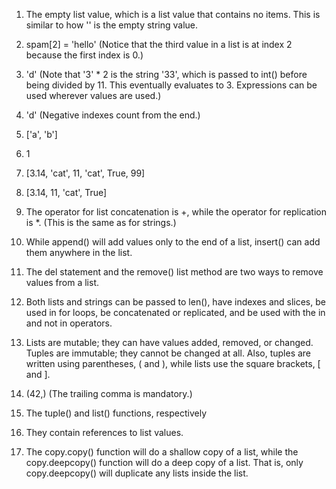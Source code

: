 1. The empty list value, which is a list value that contains no items. This is similar to how '' is the empty string value.

2. spam[2] = 'hello' (Notice that the third value in a list is at index 2 because the first index is 0.)

3. 'd' (Note that '3' * 2 is the string '33', which is passed to int() before being divided by 11. This eventually evaluates to 3. Expressions can be used wherever values are used.)

4. 'd' (Negative indexes count from the end.)

5. ['a', 'b']

6. 1

7. [3.14, 'cat', 11, 'cat', True, 99]

8. [3.14, 11, 'cat', True]

9. The operator for list concatenation is +, while the operator for replication is *. (This is the same as for strings.)

10. While append() will add values only to the end of a list, insert() can add them anywhere in the list.

11. The del statement and the remove() list method are two ways to remove values from a list.

12. Both lists and strings can be passed to len(), have indexes and slices, be used in for loops, be concatenated or replicated, and be used with the in and not in operators.

13. Lists are mutable; they can have values added, removed, or changed. Tuples are immutable; they cannot be changed at all. Also, tuples are written using parentheses, ( and ), while lists use the square brackets, [ and ].

14. (42,) (The trailing comma is mandatory.)

15. The tuple() and list() functions, respectively

16. They contain references to list values.

17. The copy.copy() function will do a shallow copy of a list, while the copy.deepcopy() function will do a deep copy of a list. That is, only copy.deepcopy() will duplicate any lists inside the list.
